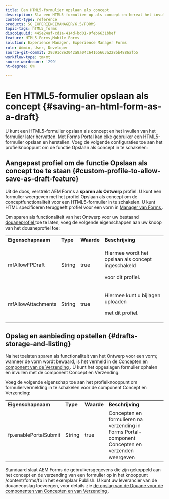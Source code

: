 ```yaml
---
title: Een HTML5-formulier opslaan als concept
description: Sla een HTML5-formulier op als concept en hervat het invullen van het formulier in een later stadium.
content-type: reference
products: SG_EXPERIENCEMANAGER/6.5/FORMS
topic-tags: hTML5_forms
discoiquuid: 445e24af-cd1a-414d-bd01-9feb6631bbef
feature: HTML5 Forms,Mobile Forms
solution: Experience Manager, Experience Manager Forms
role: Admin, User, Developer
source-git-commit: 29391c8e3042a8a04c64165663a228bb4886afb5
workflow-type: tm+mt
source-wordcount: '299'
ht-degree: 0%

---
```


# Een HTML5-formulier opslaan als concept {#saving-an-html-form-as-a-draft}

U kunt een HTML5-formulier opslaan als concept en het invullen van het formulier later hervatten. Met Forms Portal kan elke gebruiker een HTML5-formulier opslaan en herstellen. Voeg de volgende configuraties toe aan het profielknooppunt om de functie Opslaan als concept in te schakelen:

## Aangepast profiel om de functie Opslaan als concept toe te staan {#custom-profile-to-allow-save-as-draft-feature}

Uit de doos, verstrekt AEM Forms a **sparen als Ontwerp** profiel. U kunt een formulier weergeven met het profiel Opslaan als concept om de conceptfunctionaliteit voor een HTML5-formulier in te schakelen. U kunt HTML specificeren teruggeeft profiel voor een vorm in [ Manager van Forms ](/help/forms/using/introduction-managing-forms.md).

Om sparen als functionaliteit van het Ontwerp voor uw bestaand [ douaneprofiel ](/help/forms/using/custom-profile.md) toe te laten, voeg de volgende eigenschappen aan uw knoop van het douaneprofiel toe:

<table>
 <tbody>
  <tr>
   <td><strong>Eigenschapnaam</strong></td>
   <td><strong>Type</strong></td>
   <td><strong>Waarde</strong></td>
   <td><strong>Beschrijving</strong></td>
  </tr>
  <tr>
   <td>mfAllowFPDraft</td>
   <td>String</td>
   <td>true</td>
   <td><p>Hiermee wordt het opslaan als concept ingeschakeld</p> <p>voor dit profiel.</p> </td>
  </tr>
  <tr>
   <td>mfAllowAttachments</td>
   <td>String</td>
   <td>true</td>
   <td><p>Hiermee kunt u bijlagen uploaden</p> <p>met dit profiel.</p> </td>
  </tr>
 </tbody>
</table>

## Opslag en aanbieding opstellen {#drafts-storage-and-listing}

Na het toelaten sparen als functionaliteit van het Ontwerp voor een vorm; wanneer de vorm wordt bewaard, is het vermeld in de [ Concepten en component van de Verzending ](/help/forms/using/draft-submission-component.md). U kunt het opgeslagen formulier ophalen en invullen met de component Concept en Verzending.

Voeg de volgende eigenschap toe aan het profielknooppunt om formuliervermelding in te schakelen voor de component Concept en Verzending:

<table>
 <tbody>
  <tr>
   <td><strong>Eigenschapnaam</strong></td>
   <td><strong>Type</strong></td>
   <td><strong>Waarde</strong></td>
   <td><strong>Beschrijving</strong></td>
  </tr>
  <tr>
   <td>fp.enablePortalSubmit</td>
   <td>String</td>
   <td>true</td>
   <td>Concepten en formulieren na verzending in <br /> Forms Portal-component Concepten en verzenden weergeven</td>
  </tr>
 </tbody>
</table>

Standaard slaat AEM Forms de gebruikersgegevens die zijn gekoppeld aan het concept en de verzending van een formulier op in het knooppunt /content/forms/fp in het exemplaar Publish. U kunt uw leverancier van de douaneopslag toevoegen, voor details zie [ de opslag van de Douane voor de componenten van Concepten en van Verzending ](/help/forms/using/adding-custom-storage-provider-forms.md).
